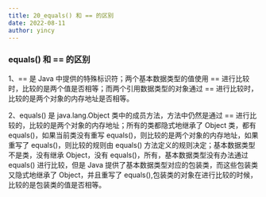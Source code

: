 ```yaml
---
title: 20_equals() 和 == 的区别
date: 2022-08-11
author: yincy
---
```


### equals() 和 == 的区别

1、== 是 Java 中提供的特殊标识符；两个基本数据类型的值使用 == 进行比较时，比较的是两个值是否相等；而两个引用数据类型的对象通过 == 进行比较时，比较的是两个对象的内存地址是否相等。

2、equals() 是 java.lang.Object 类中的成员方法，方法中仍然是通过 == 进行比较的，比较的是两个对象的内存地址；所有的类都隐式地继承了 Object 类，都有 equals()，如果当前类没有重写 equals()，则比较的是两个对象的内存地址，如果重写了 equals()，则比较的规则由 equals() 方法定义的规则决定；基本数据类型不是类，没有继承 Object，没有 equals()，所有，基本数据类型没有办法通过 equals() 进行比较，但是 Java 提供了基本数据类型对应的包装类，而这些包装类又隐式地继承了 Object，并且重写了 equals(),包装类的对象在进行比较的时候，比较的是包装类的值是否相等。